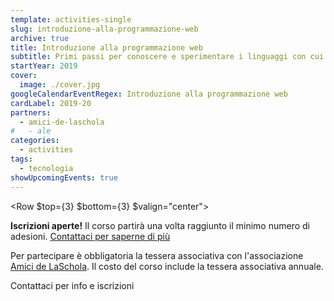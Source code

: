 ```yaml
---
template: activities-single
slug: introduzione-alla-programmazione-web
archive: true
title: Introduzione alla programmazione web
subtitle: Primi passi per conoscere e sperimentare i linguaggi con cui sono tessute le interfacce web
startYear: 2019
cover:
  image: ./cover.jpg
googleCalendarEventRegex: Introduzione alla programmazione web
cardLabel: 2019-20
partners:
  - amici-de-laschola
#   - ale
categories:
  - activities
tags:
  - tecnologia
showUpcomingEvents: true
---
```


<Row $top={3} $bottom={3} $valign="center">
<Col md={6}>
<EntryInfo variant="upcoming" label="Giovedì" value="dalle 18:00 alle 19:15"/>
<EntryInfo variant="target" value="chiunque"/>
<EntryInfo variant="price" value="70 € per 10 incontri"/>
<EntryInfo variant="participants" value="minimo 4, massimo 10"/>
<EntryInfo variant="location" value="nella [biblioteca](/spazisala-cobalto/)"/>
</Col>
<Col md={6}>
<Alert $bottom={3}>

**Iscrizioni aperte!** Il corso partirà una volta raggiunto il minimo numero di adesioni. [Contattaci  per saperne di più](#contattaci)

</Alert>
<Footnote>

Per partecipare è obbligatoria la tessera associativa con l'associazione [Amici de LaSchola](/partners/amici-de-laschola/). Il costo del corso include la tessera associativa annuale.

</Footnote>
</Col>
</Row>

<ButtonLink anchor="contattaci">Contattaci per info e iscrizioni</ButtonLink>

<FormContact id="contattaci" phoneable emailable subject="Introduzione alla programmazione web" subtitle="Contattaci" title="per iscrizioni o per richiedere maggiori informazioni" msg="Ciao, vi scrivo riguardo al Corso di introduzione alla programmazione web."></FormContact>
